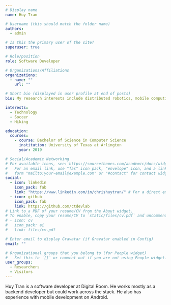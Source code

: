 ```yaml
---
# Display name
name: Huy Tran

# Username (this should match the folder name)
authors:
  - admin

# Is this the primary user of the site?
superuser: true

# Role/position
role: Software Developer

# Organizations/Affiliations
organizations:
  - name: ""
    url: ""

# Short bio (displayed in user profile at end of posts)
bio: My research interests include distributed robotics, mobile computing and programmable matter.

interests:
  - Technology
  - Soccer
  - Hiking

education:
  courses:
    - course: Bachelor of Science in Computer Science
      institution: University of Texas at Arlington
      year: 2019

# Social/Academic Networking
# For available icons, see: https://sourcethemes.com/academic/docs/widgets/#icons
#   For an email link, use "fas" icon pack, "envelope" icon, and a link in the
#   form "mailto:your-email@example.com" or "#contact" for contact widget.
social:
  - icon: linkedin
    icon_pack: fab
    link: "https://www.linkedin.com/in/chrishuytran/" # For a direct email link, use "mailto:test@example.org".
  - icon: github
    icon_pack: fab
    link: https://github.com/ctdevlab
# Link to a PDF of your resume/CV from the About widget.
# To enable, copy your resume/CV to `static/files/cv.pdf` and uncomment the lines below.
# - icon: cv
#   icon_pack: ai
#   link: files/cv.pdf

# Enter email to display Gravatar (if Gravatar enabled in Config)
email: ""

# Organizational groups that you belong to (for People widget)
#   Set this to `[]` or comment out if you are not using People widget.
user_groups:
  - Researchers
  - Visitors
---
```


Huy Tran is a software developer at Digital Room. He works mostly as a backend developer but could work across the stack. He also has experience with mobile development on Android.
